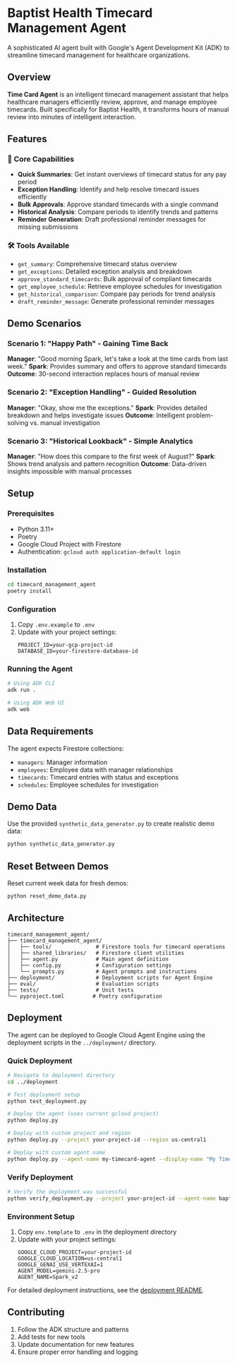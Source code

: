 # Baptist Health Timecard Management Agent

A sophisticated AI agent built with Google's Agent Development Kit (ADK) to streamline timecard management for healthcare organizations.

## Overview

**Time Card Agent** is an intelligent timecard management assistant that helps healthcare managers efficiently review, approve, and manage employee timecards. Built specifically for Baptist Health, it transforms hours of manual review into minutes of intelligent interaction.

## Features

### 🚀 Core Capabilities
- **Quick Summaries**: Get instant overviews of timecard status for any pay period
- **Exception Handling**: Identify and help resolve timecard issues efficiently
- **Bulk Approvals**: Approve standard timecards with a single command
- **Historical Analysis**: Compare periods to identify trends and patterns
- **Reminder Generation**: Draft professional reminder messages for missing submissions

### 🛠️ Tools Available
- `get_summary`: Comprehensive timecard status overview
- `get_exceptions`: Detailed exception analysis and breakdown
- `approve_standard_timecards`: Bulk approval of compliant timecards
- `get_employee_schedule`: Retrieve employee schedules for investigation
- `get_historical_comparison`: Compare pay periods for trend analysis
- `draft_reminder_message`: Generate professional reminder messages

## Demo Scenarios

### Scenario 1: "Happy Path" - Gaining Time Back
**Manager**: "Good morning Spark, let's take a look at the time cards from last week."
**Spark**: Provides summary and offers to approve standard timecards
**Outcome**: 30-second interaction replaces hours of manual review

### Scenario 2: "Exception Handling" - Guided Resolution
**Manager**: "Okay, show me the exceptions."
**Spark**: Provides detailed breakdown and helps investigate issues
**Outcome**: Intelligent problem-solving vs. manual investigation

### Scenario 3: "Historical Lookback" - Simple Analytics
**Manager**: "How does this compare to the first week of August?"
**Spark**: Shows trend analysis and pattern recognition
**Outcome**: Data-driven insights impossible with manual processes

## Setup

### Prerequisites
- Python 3.11+
- Poetry
- Google Cloud Project with Firestore
- Authentication: `gcloud auth application-default login`

### Installation
```bash
cd timecard_management_agent
poetry install
```

### Configuration
1. Copy `.env.example` to `.env`
2. Update with your project settings:
   ```
   PROJECT_ID=your-gcp-project-id
   DATABASE_ID=your-firestore-database-id
   ```

### Running the Agent
```bash
# Using ADK CLI
adk run .

# Using ADK Web UI
adk web
```

## Data Requirements

The agent expects Firestore collections:
- `managers`: Manager information
- `employees`: Employee data with manager relationships
- `timecards`: Timecard entries with status and exceptions
- `schedules`: Employee schedules for investigation

## Demo Data

Use the provided `synthetic_data_generator.py` to create realistic demo data:
```bash
python synthetic_data_generator.py
```

## Reset Between Demos

Reset current week data for fresh demos:
```bash
python reset_demo_data.py
```

## Architecture

```
timecard_management_agent/
├── timecard_management_agent/
│   ├── tools/              # Firestore tools for timecard operations
│   ├── shared_libraries/   # Firestore client utilities
│   ├── agent.py            # Main agent definition
│   ├── config.py           # Configuration settings
│   └── prompts.py          # Agent prompts and instructions
├── deployment/             # Deployment scripts for Agent Engine
├── eval/                   # Evaluation scripts
├── tests/                  # Unit tests
└── pyproject.toml         # Poetry configuration
```

## Deployment

The agent can be deployed to Google Cloud Agent Engine using the deployment scripts in the `../deployment/` directory.

### Quick Deployment

```bash
# Navigate to deployment directory
cd ../deployment

# Test deployment setup
python test_deployment.py

# Deploy the agent (uses current gcloud project)
python deploy.py

# Deploy with custom project and region
python deploy.py --project your-project-id --region us-central1

# Deploy with custom agent name
python deploy.py --agent-name my-timecard-agent --display-name "My Timecard Agent"
```

### Verify Deployment

```bash
# Verify the deployment was successful
python verify_deployment.py --project your-project-id --agent-name baptist-health-timecard-agent
```

### Environment Setup

1. Copy `env.template` to `.env` in the deployment directory
2. Update with your project settings:
   ```
   GOOGLE_CLOUD_PROJECT=your-project-id
   GOOGLE_CLOUD_LOCATION=us-central1
   GOOGLE_GENAI_USE_VERTEXAI=1
   AGENT_MODEL=gemini-2.5-pro
   AGENT_NAME=Spark_v2
   ```

For detailed deployment instructions, see the [deployment README](../deployment/README.md).

## Contributing

1. Follow the ADK structure and patterns
2. Add tests for new tools
3. Update documentation for new features
4. Ensure proper error handling and logging
